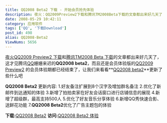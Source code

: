 ```yaml
---
title: QQ2008 Beta2 下载 - 开始会员抢先体验
description: 夜火：QQ2009Preview2下载和腾讯TM2008Beta下载的文章都出来好几天了，这才见腾讯QQ姗姗来迟的QQ2008beta2，而且还是会员体验版的QQ2009Preview2的会员体验期都已经结束了，让我们来看看QQ2008beta2更新了些什么吧
date: 2008-05-29 10:42:11
category: 应用软件
tags: ['QQ', '下载Download']
post_id: 498
alias: QQ2008-Beta2
ViewNums: 5656
---
```


[夜火](/blog/)[QQ2009 Preview2 下载](/blog/qq2009-preview2)和[腾讯TM2008 Beta 下载](/blog/tm2008-beta)的文章都出来好几天了，这才见腾讯[QQ](/tags/QQ)姗姗来迟的**QQ2008 beta2**，而且还是会员体验版的[QQ2009 Preview2](/blog/qq2009-preview2) 的会员体验期都已经结束了，让我们来看看**[QQ2008 beta2](/blog/qq2008-beta2)**更新了些什么吧

**QQ2008 Beta2** 更新内容:
1.好友备注扩展到8个汉字及增加群名备注
2.优化了新邮件到达通知的体验
3.新增了拍拍卖家在好友会话窗口进行店铺信息的展现
4.新增了超级群，最高支持500人
5.优化了好友音乐分享体验
6.新增QQ秀快速合影、送鲜花功能
7.**QQ2008 Beta2**优化了广告主题包的体验

**下载:**[QQ2008 Beta2](http://dl_dir.qq.com/qqfile/qq/QQ2008beta2ghi/QQ2008Beta2.exe)
**访问:**[QQ2008 Beta2 体验](http://act.vip.qq.com/viptiyan/?actid=10017)

